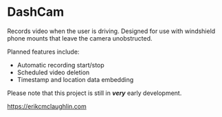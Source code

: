 # DashCam
Records video when the user is driving. Designed for use with windshield phone mounts that leave the camera unobstructed.

Planned features include:
* Automatic recording start/stop 
* Scheduled video deletion
* Timestamp and location data embedding

Please note that this project is still in ***very*** early development. 

https://erikcmclaughlin.com